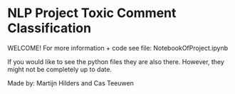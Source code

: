 # NLP Project Toxic Comment Classification

WELCOME!
For more information + code see file: NotebookOfProject.ipynb

If you would like to see the python files they are also there. However, they might not be completely up to date.

Made by: Martijn Hilders and Cas Teeuwen 



